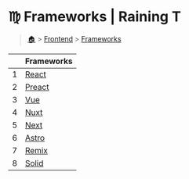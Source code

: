 # ♍ Frameworks  | Raining T

> [🏠](/) > [Frontend](/frontend) > [Frameworks](/frontend/frameworks)

<table><thead><tr><th></th><th>Frameworks</th></tr></thead><tbody><tr><td>1</td><td><a href="/frontend/frameworks/01-react-18">React</a></td></tr><tr><td>2</td><td><a href="/frontend/frameworks/02-preact">Preact</a></td></tr><tr><td>3</td><td><a href="/frontend/frameworks/03-vue">Vue</a></td></tr><tr><td>4</td><td><a href="/frontend/frameworks/04-nuxt">Nuxt</a></td></tr><tr><td>5</td><td><a href="/frontend/frameworks/05-next">Next</a></td></tr><tr><td>6</td><td><a href="/frontend/frameworks/06-astro">Astro</a></td></tr><tr><td>7</td><td><a href="/frontend/frameworks/07-remix">Remix</a></td></tr><tr><td>8</td><td><a href="/frontend/frameworks/08-solid">Solid</a></td></tr></tbody></table>

